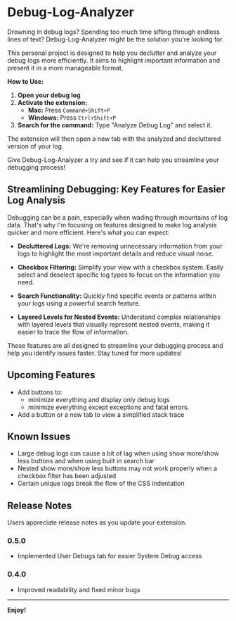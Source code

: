 # Debug-Log-Analyzer

Drowning in debug logs? Spending too much time sifting through endless lines of text? Debug-Log-Analyzer might be the solution you're looking for.

This personal project is designed to help you declutter and analyze your debug logs more efficiently. It aims to highlight important information and present it in a more manageable format.

**How to Use:**
1.  **Open your debug log**
2.  **Activate the extension:**
    *   **Mac:** Press `Command+Shift+P`
    *   **Windows:** Press `Ctrl+Shift+P`
3.  **Search for the command:** Type "Analyze Debug Log" and select it.

The extension will then open a new tab with the analyzed and decluttered version of your log.

Give Debug-Log-Analyzer a try and see if it can help you streamline your debugging process!

## Streamlining Debugging: Key Features for Easier Log Analysis

Debugging can be a pain, especially when wading through mountains of log data. That's why I'm focusing on features designed to make log analysis quicker and more efficient. Here's what you can expect:

*   **Decluttered Logs:** We're removing unnecessary information from your logs to highlight the most important details and reduce visual noise.

*   **Checkbox Filtering:** Simplify your view with a checkbox system. Easily select and deselect specific log types to focus on the information you need.

*   **Search Functionality:** Quickly find specific events or patterns within your logs using a powerful search feature.

*   **Layered Levels for Nested Events:** Understand complex relationships with layered levels that visually represent nested events, making it easier to trace the flow of information.

These features are all designed to streamline your debugging process and help you identify issues faster. Stay tuned for more updates!

## Upcoming Features
* Add buttons to:
  * minimize everything and display only debug logs
  * minimize everything except exceptions and fatal errors.
* Add a button or a new tab to view a simplified stack trace

## Known Issues

* Large debug logs can cause a bit of lag when using show more/show less buttons and when using built in search bar
* Nested show more/show less buttons may not work properly when a checkbox filter has been adjusted
* Certain unique logs break the flow of the CSS indentation


## Release Notes

Users appreciate release notes as you update your extension.

### 0.5.0

* Implemented User Debugs tab for easier System Debug access

### 0.4.0

* Improved readability and fixed minor bugs

---

**Enjoy!**